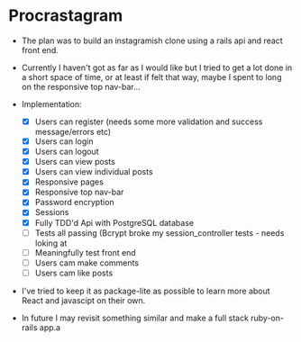 # Procrastagram 

- The plan was to build an instagramish clone using a rails api and react front end. 
- Currently I haven't got as far as I would like but I tried to get a lot done in a short space of time, or at least if felt that way, maybe I spent to long on the responsive top nav-bar...
  
- Implementation:
  - [x] Users can register (needs some more validation and success message/errors etc)
  - [x] Users can login
  - [x] Users can logout
  - [x] Users can view posts
  - [x] Users can view individual posts
  - [x] Responsive pages
  - [x] Responsive top nav-bar
  - [x] Password encryption
  - [x] Sessions
  - [x] Fully TDD'd Api with PostgreSQL database
  - [ ] Tests all passing (Bcrypt broke my session_controller tests - needs loking at
  - [ ] Meaningfully test front end
  - [ ] Users cam make comments
  - [ ] Users cam like posts

- I've tried to keep it as package-lite as possible to learn more about React and javascipt on their own. 

- In future I may revisit something similar and make a full stack ruby-on-rails app.a
  
